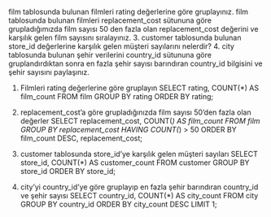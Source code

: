 film tablosunda bulunan filmleri rating değerlerine göre gruplayınız.
film tablosunda bulunan filmleri replacement_cost sütununa göre grupladığımızda film sayısı 50 den fazla olan replacement_cost değerini ve karşılık gelen film sayısını sıralayınız.
3. customer tablosunda bulunan store_id değerlerine karşılık gelen müşteri sayılarını nelerdir? 4. city tablosunda bulunan şehir verilerini country_id sütununa göre gruplandırdıktan sonra en fazla şehir sayısı barındıran country_id bilgisini ve şehir sayısını paylaşınız.

1) Filmleri rating değerlerine göre gruplayın
SELECT rating, COUNT(*) AS film_count
FROM film
GROUP BY rating
ORDER BY rating;

2) replacement_cost’a göre grupladığınızda film sayısı 50’den fazla olan değerler
SELECT replacement_cost, COUNT(*) AS film_count
FROM film
GROUP BY replacement_cost
HAVING COUNT(*) > 50
ORDER BY film_count DESC, replacement_cost;

3) customer tablosunda store_id’ye karşılık gelen müşteri sayıları
SELECT store_id, COUNT(*) AS customer_count
FROM customer
GROUP BY store_id
ORDER BY store_id;

4) city’yi country_id’ye göre gruplayıp en fazla şehir barındıran country_id ve şehir sayısı
SELECT country_id, COUNT(*) AS city_count
FROM city
GROUP BY country_id
ORDER BY city_count DESC
LIMIT 1;
